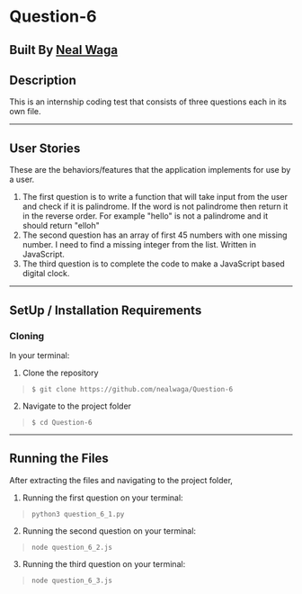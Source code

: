# Question-6

## Built By [Neal Waga](https://github.com/nealwaga/)

## Description
This is an internship coding test that consists of three questions each in its own file.

***

## User Stories 
These are the behaviors/features that the application implements for use by a user.
1. The first question is to write a function that will take input from the user and check if it is palindrome. If the word is not palindrome then return it in the reverse order. For example "hello" is not a palindrome and it should return "elloh"
2. The second question has an array of first 45 numbers with one missing number. I need to find a missing integer from the list. Written in JavaScript.
3. The third question is to complete the code to make a JavaScript based digital clock.

***
## SetUp / Installation Requirements
### Cloning
In your terminal:
1. Clone the repository
>``$ git clone https://github.com/nealwaga/Question-6``
2. Navigate to the project folder
>``$ cd Question-6``
---
## Running the Files
After extracting the files and navigating to the project folder, 
1. Running the first question on your terminal:
>``python3 question_6_1.py``
2. Running the second question on your terminal:
>``node question_6_2.js``
3. Running the third question on your terminal:
>``node question_6_3.js``